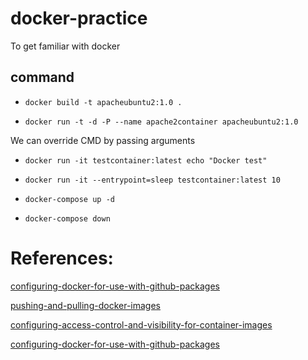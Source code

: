 # docker-practice
To get familiar with docker

## command

- `docker build -t apacheubuntu2:1.0 . `

- `docker run -t -d -P --name apache2container apacheubuntu2:1.0`

We can override CMD by passing arguments

- `docker run -it testcontainer:latest echo "Docker test"`

- `docker run -it --entrypoint=sleep testcontainer:latest 10`

- `docker-compose up -d`

- `docker-compose down`

# References:
[configuring-docker-for-use-with-github-packages](https://docs.github.com/en/packages/guides/configuring-docker-for-use-with-github-packages)

[pushing-and-pulling-docker-images](https://docs.github.com/en/packages/guides/pushing-and-pulling-docker-images)

[configuring-access-control-and-visibility-for-container-images](https://docs.github.com/en/packages/guides/configuring-access-control-and-visibility-for-container-images)

[configuring-docker-for-use-with-github-packages](https://docs.github.com/en/packages/guides/configuring-docker-for-use-with-github-packages)
